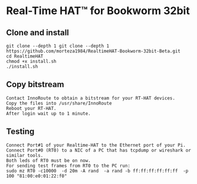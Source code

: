 Real-Time HAT™ for Bookworm 32bit
===


## Clone and install

```
git clone --depth 1 git clone --depth 1 https://github.com/morteza1984/RealtimeHAT-Bookworm-32bit-Beta.git
cd RealtimeHAT
chmod +x install.sh
./install.sh
```
## Copy bitstream

```
Contact InnoRoute to obtain a bitstream for your RT-HAT devices.
Copy the files into /usr/share/InnoRoute 
Reboot your RT-HAT.
After login wait up to 1 minute.
```

## Testing

```
Connect Port#1 of your Realtime-HAT to the Ethernet port of your Pi.
Connect Port#0 (RT0) to a NIC of a PC that has tcpdump or wireshark or similar tools.
Both leds of RT0 must be on now.
For sending test frames from RT0 to the PC run:
sudo mz RT0 -c10000  -d 20m -A rand  -a rand -b ff:ff:ff:ff:ff:ff  -p 100 "81:00:e0:01:22:f0"



```
